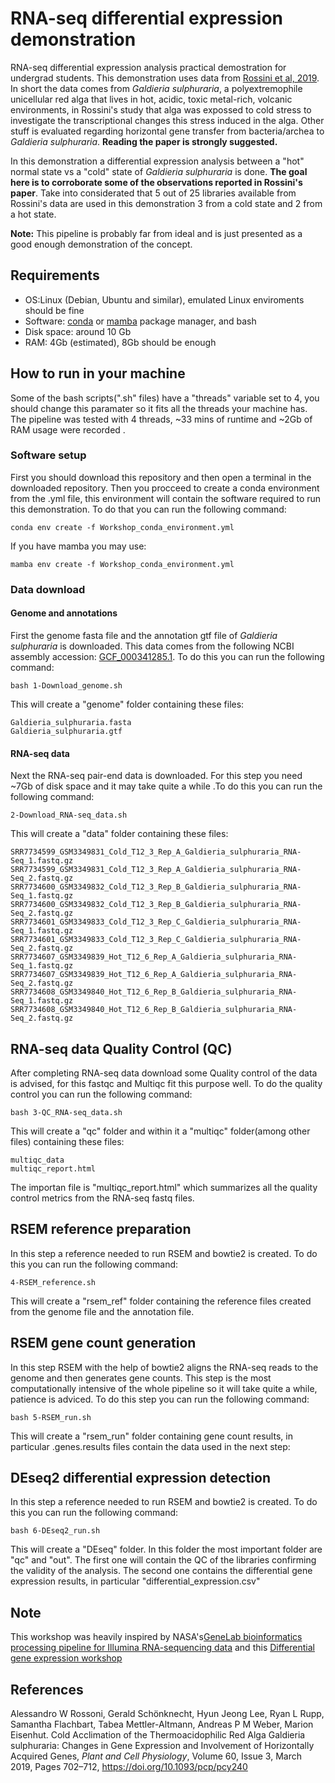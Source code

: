 # RNA-seq differential expression demonstration

RNA-seq differential expression analysis practical demostration for undergrad students. This demonstration uses data from [Rossini et al, 2019](https://doi.org/10.1093/pcp/pcy240). In short the data comes from _Galdieria sulphuraria_, a polyextremophile unicellular red alga that lives in hot, acidic, toxic metal-rich, volcanic environments, in Rossini's study that alga was expossed to cold stress to investigate the transcriptional changes this stress induced in the alga. Other stuff is evaluated regarding horizontal gene transfer from bacteria/archea to _Galdieria sulphuraria_. **Reading the paper is strongly suggested.** 

In this demonstration a differential expression analysis between a "hot" normal state vs a "cold" state of _Galdieria sulphuraria_ is done. **The goal here is to corroborate some of the observations reported in Rossini's paper**. Take into considerated that 5 out of 25 libraries available from Rossini's data are used in this demonstration 3 from a cold state and 2 from a hot state. 

**Note:** This pipeline is probably far from ideal and is just presented as a good enough demonstration of the concept.

## Requirements
- OS:Linux (Debian, Ubuntu and similar), emulated Linux enviroments should be fine
- Software: [conda](https://docs.conda.io/projects/conda/en/latest/user-guide/install/linux.html) or [mamba](https://anaconda.org/conda-forge/mamba) package manager, and bash
- Disk space: around 10 Gb
- RAM: 4Gb (estimated), 8Gb should be enough

## How to run in your machine

Some of the bash scripts(".sh" files) have a "threads" variable set to 4, you should change this paramater so it fits all the threads your machine has. The pipeline was tested with 4 threads, ~33 mins of runtime and ~2Gb of RAM usage were recorded . 

### Software setup

First you should download this repository and then open a terminal in the downloaded repository. Then you procceed to create a conda environment from the .yml file, this environment will contain the software required to run this demonstration. To do that you can run the following command:

```
conda env create -f Workshop_conda_environment.yml
```
If you have mamba you may use:

```
mamba env create -f Workshop_conda_environment.yml
```
### Data download 

#### Genome and annotations
First the genome fasta file and the annotation gtf file of _Galdieria sulphuraria_ is downloaded. This data comes from the following NCBI assembly accession: [GCF_000341285.1](https://www.ncbi.nlm.nih.gov/assembly/GCF_000341285.1/). To do this you can run the following command:

```
bash 1-Download_genome.sh
```
This will create a "genome" folder containing these files:

```
Galdieria_sulphuraria.fasta
Galdieria_sulphuraria.gtf
```
#### RNA-seq data 

Next the RNA-seq pair-end data is downloaded. For this step you need ~7Gb of disk space and it may take quite a while .To do this you can run the following command:

```
2-Download_RNA-seq_data.sh 
```

This will create a "data" folder containing these files:

```
SRR7734599_GSM3349831_Cold_T12_3_Rep_A_Galdieria_sulphuraria_RNA-Seq_1.fastq.gz
SRR7734599_GSM3349831_Cold_T12_3_Rep_A_Galdieria_sulphuraria_RNA-Seq_2.fastq.gz
SRR7734600_GSM3349832_Cold_T12_3_Rep_B_Galdieria_sulphuraria_RNA-Seq_1.fastq.gz
SRR7734600_GSM3349832_Cold_T12_3_Rep_B_Galdieria_sulphuraria_RNA-Seq_2.fastq.gz
SRR7734601_GSM3349833_Cold_T12_3_Rep_C_Galdieria_sulphuraria_RNA-Seq_1.fastq.gz
SRR7734601_GSM3349833_Cold_T12_3_Rep_C_Galdieria_sulphuraria_RNA-Seq_2.fastq.gz
SRR7734607_GSM3349839_Hot_T12_6_Rep_A_Galdieria_sulphuraria_RNA-Seq_1.fastq.gz
SRR7734607_GSM3349839_Hot_T12_6_Rep_A_Galdieria_sulphuraria_RNA-Seq_2.fastq.gz
SRR7734608_GSM3349840_Hot_T12_6_Rep_B_Galdieria_sulphuraria_RNA-Seq_1.fastq.gz
SRR7734608_GSM3349840_Hot_T12_6_Rep_B_Galdieria_sulphuraria_RNA-Seq_2.fastq.gz

```
## RNA-seq data Quality Control (QC)

After completing RNA-seq data download some Quality control of the data is advised, for this fastqc and Multiqc fit this purpose well. To do the quality control you can run the following command:

```
bash 3-QC_RNA-seq_data.sh
```
This will create a "qc" folder and within it a "multiqc" folder(among other files) containing these files:

```
multiqc_data
multiqc_report.html
```
The importan file is "multiqc_report.html" which summarizes all the quality control metrics from the RNA-seq fastq files.


## RSEM reference preparation

In this step a reference needed to run RSEM and bowtie2 is created. To do this you can run the following command:

```
4-RSEM_reference.sh

```
This will create a "rsem_ref" folder containing the reference files created from the genome file and the annotation file. 


## RSEM gene count generation

In this step RSEM with the help of bowtie2 aligns the RNA-seq reads to the genome and then generates gene counts. This step is the most computationally intensive of the whole pipeline so it will take quite a while, patience is adviced. To do this step you can run the following command:

```
bash 5-RSEM_run.sh
```
This will create a "rsem_run" folder containing gene count results, in particular .genes.results files contain the data used in the next step:

## DEseq2 differential expression detection

In this step a reference needed to run RSEM and bowtie2 is created. To do this you can run the following command:

```
bash 6-DEseq2_run.sh
```
This will create a "DEseq" folder. In this folder the most important folder are "qc" and "out". The first one will contain the QC of the libraries confirming the validity of the analysis. The second one contains the differential gene expression results, in particular "differential_expression.csv"

## Note

This workshop was heavily inspired by NASA's[GeneLab bioinformatics processing pipeline for Illumina RNA-sequencing data](https://github.com/nasa/GeneLab_Data_Processing/tree/master/RNAseq) and this [Differential gene expression workshop](https://github.com/hbctraining/DGE_workshop)

## References

  Alessandro W Rossoni, Gerald Schönknecht, Hyun Jeong Lee, Ryan L Rupp, Samantha Flachbart, Tabea Mettler-Altmann, Andreas P M Weber, Marion Eisenhut. Cold Acclimation of the Thermoacidophilic Red Alga Galdieria sulphuraria: Changes in Gene Expression and Involvement of Horizontally Acquired Genes, _Plant and Cell Physiology_, Volume 60, Issue 3, March 2019, Pages 702–712, https://doi.org/10.1093/pcp/pcy240


